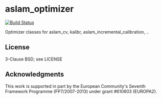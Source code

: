 aslam_optimizer
===============

[![Build Status](http://129.132.38.183:8080/buildStatus/icon?job=aslam_optimizer)](http://129.132.38.183:8080/job/aslam_optimizer/)

Optimizer classes for aslam_cv, kalibr, aslam_incremental_calibration, ..

## License
3-Clause BSD; see LICENSE

## Acknowledgments
This work is supported in part by the European Community's Seventh Framework Programme (FP7/2007-2013) under grant #610603 (EUROPA2).

